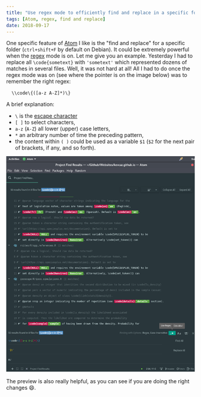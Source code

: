 ```yaml
---
title: "Use regex mode to efficiently find and replace in a specific folder with Atom"
tags: [Atom, regex, find and replace]
date: 2018-09-17
---
```


One specific feature of [Atom](https://atom.io/) I like is the "find and replace" for a specific folder (`ctrl+shift+F` by default on Debian).
It could be extremely powerful when the [regex](https://regexr.com/) mode is on.
Let me give you an example. Yesterday I had to replace all `\code{sometext}`
with `'sometext'` which represented dozens of matches in several files.
Well, it was not hard at all! All I had to do once the regex mode was on (see
where the pointer is on the image below) was to remember the right
regex:

```
  \\code\{([a-z A-Z]*)\}
```

A brief explanation:

- `\` is the [escape character](https://en.wikipedia.org/wiki/Escape_character)
- `[ ]` to select characters,
- `a-z` (`A-Z`) all lower (upper) case letters,
- `*` an arbitrary number of time the preceding pattern,
- the content within `( )` could be used as a variable `$1` (`$2` for the next pair
  of brackets, if any, and so forth).

![](./assets/regexMatches.png)

The preview is also really helpful, as you can see if you are doing the right changes :smile:.
